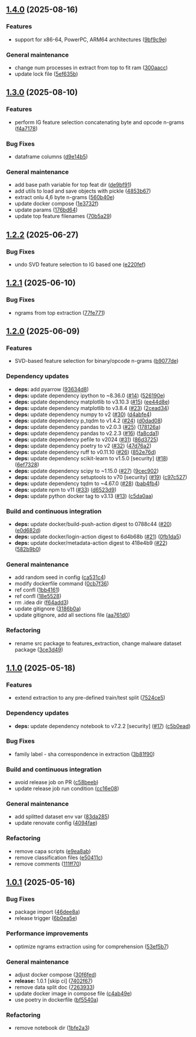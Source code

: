 ## [1.4.0](https://github.com/Malware-Concept-Drift-Detection/dts-features-extraction/compare/1.3.0...1.4.0) (2025-08-16)

### Features

* support for x86-64, PowerPC, ARM64 architectures ([9bf9c9e](https://github.com/Malware-Concept-Drift-Detection/dts-features-extraction/commit/9bf9c9efee349240924b7ce00fe76d589d414de1))

### General maintenance

* change num processes in extract from top to fit ram ([300aacc](https://github.com/Malware-Concept-Drift-Detection/dts-features-extraction/commit/300aaccb18ccd09b56635c2a5f354c245e7fddca))
* update lock file ([5ef635b](https://github.com/Malware-Concept-Drift-Detection/dts-features-extraction/commit/5ef635b7ffd37ec7603fa8b9057d7b32f1a9e270))

## [1.3.0](https://github.com/Malware-Concept-Drift-Detection/dts-features-extraction/compare/1.2.2...1.3.0) (2025-08-10)

### Features

* perform IG feature selection concatenating byte and opcode n-grams ([f4a7178](https://github.com/Malware-Concept-Drift-Detection/dts-features-extraction/commit/f4a71781ab1931c8685a311f8e59d23ef13f2ffb))

### Bug Fixes

* dataframe columns ([d9e14b5](https://github.com/Malware-Concept-Drift-Detection/dts-features-extraction/commit/d9e14b5f85b1a56284d553170cc98d487d10d1f9))

### General maintenance

* add base path variable for top feat dir ([de9bf91](https://github.com/Malware-Concept-Drift-Detection/dts-features-extraction/commit/de9bf91f4270b07e836acbdf27864fbf21bdf7ea))
* add utils to load and save objects with pickle ([4853b67](https://github.com/Malware-Concept-Drift-Detection/dts-features-extraction/commit/4853b67d88fa55714b8dc36efd27881f2ca4977e))
* extract onlu 4,6 byte n-grams ([560b40e](https://github.com/Malware-Concept-Drift-Detection/dts-features-extraction/commit/560b40e9bb40f8fa615d0bab8acf0c2d0c618e4f))
* update docker compose ([1e3732f](https://github.com/Malware-Concept-Drift-Detection/dts-features-extraction/commit/1e3732f02020b317292851d7a2cfd49574bec2f8))
* update params ([176bd64](https://github.com/Malware-Concept-Drift-Detection/dts-features-extraction/commit/176bd64539b4a9666ce4ce3ce6c315d84b36497e))
* update top feature filenames ([70b5a29](https://github.com/Malware-Concept-Drift-Detection/dts-features-extraction/commit/70b5a291a21e934d7b179bb5d992bf3c0e5475b0))

## [1.2.2](https://github.com/Malware-Concept-Drift-Detection/dts-features-extraction/compare/1.2.1...1.2.2) (2025-06-27)

### Bug Fixes

* undo SVD feature selection to IG based one ([e220fef](https://github.com/Malware-Concept-Drift-Detection/dts-features-extraction/commit/e220fefecdf50dc60809f6b25406e8213d0317fd))

## [1.2.1](https://github.com/Malware-Concept-Drift-Detection/dts-features-extraction/compare/1.2.0...1.2.1) (2025-06-10)

### Bug Fixes

* ngrams from top extraction ([77fe771](https://github.com/Malware-Concept-Drift-Detection/dts-features-extraction/commit/77fe7713892a63b8d2b9f72ca64a0ff7afd1f6ee))

## [1.2.0](https://github.com/Malware-Concept-Drift-Detection/dts-features-extraction/compare/1.1.0...1.2.0) (2025-06-09)

### Features

* SVD-based feature selection for binary/opcode n-grams ([b9077de](https://github.com/Malware-Concept-Drift-Detection/dts-features-extraction/commit/b9077dee79480cb237faf2ec4ff719d53b0b61bc))

### Dependency updates

* **deps:** add pyarrow ([93634d8](https://github.com/Malware-Concept-Drift-Detection/dts-features-extraction/commit/93634d8b943c159db53ecb6c8d1c8619fbdfde85))
* **deps:** update dependency ipython to ~8.36.0 ([#14](https://github.com/Malware-Concept-Drift-Detection/dts-features-extraction/issues/14)) ([526190e](https://github.com/Malware-Concept-Drift-Detection/dts-features-extraction/commit/526190e2593bd8a40f56ba48974e107eba1beb35))
* **deps:** update dependency matplotlib to v3.10.3 ([#15](https://github.com/Malware-Concept-Drift-Detection/dts-features-extraction/issues/15)) ([ee44d8e](https://github.com/Malware-Concept-Drift-Detection/dts-features-extraction/commit/ee44d8ed5a3bc6e8f992d100957c6554fde7bd34))
* **deps:** update dependency matplotlib to v3.8.4 ([#23](https://github.com/Malware-Concept-Drift-Detection/dts-features-extraction/issues/23)) ([2cead34](https://github.com/Malware-Concept-Drift-Detection/dts-features-extraction/commit/2cead347d54d3789b51c09e66b57c8671c416b41))
* **deps:** update dependency numpy to v2 ([#30](https://github.com/Malware-Concept-Drift-Detection/dts-features-extraction/issues/30)) ([d4abfe4](https://github.com/Malware-Concept-Drift-Detection/dts-features-extraction/commit/d4abfe46716f20ca02410879fcde004d0201c21a))
* **deps:** update dependency p_tqdm to v1.4.2 ([#24](https://github.com/Malware-Concept-Drift-Detection/dts-features-extraction/issues/24)) ([d0dad08](https://github.com/Malware-Concept-Drift-Detection/dts-features-extraction/commit/d0dad08d4207df4abd4187f684ddb7ee8459bc0d))
* **deps:** update dependency pandas to v2.0.3 ([#25](https://github.com/Malware-Concept-Drift-Detection/dts-features-extraction/issues/25)) ([178126a](https://github.com/Malware-Concept-Drift-Detection/dts-features-extraction/commit/178126a725e7616b634fd7002bdf49dd6e0768e4))
* **deps:** update dependency pandas to v2.2.3 ([#16](https://github.com/Malware-Concept-Drift-Detection/dts-features-extraction/issues/16)) ([fa8cda1](https://github.com/Malware-Concept-Drift-Detection/dts-features-extraction/commit/fa8cda155610411fc5be73d92d6ada65d0a941af))
* **deps:** update dependency pefile to v2024 ([#31](https://github.com/Malware-Concept-Drift-Detection/dts-features-extraction/issues/31)) ([86d3725](https://github.com/Malware-Concept-Drift-Detection/dts-features-extraction/commit/86d3725130a63c10ab2a58a45ebd8458f15bdfc1))
* **deps:** update dependency poetry to v2 ([#32](https://github.com/Malware-Concept-Drift-Detection/dts-features-extraction/issues/32)) ([47d76a2](https://github.com/Malware-Concept-Drift-Detection/dts-features-extraction/commit/47d76a275e241801e1de3c23322af79b2c24578f))
* **deps:** update dependency ruff to v0.11.10 ([#26](https://github.com/Malware-Concept-Drift-Detection/dts-features-extraction/issues/26)) ([852e76d](https://github.com/Malware-Concept-Drift-Detection/dts-features-extraction/commit/852e76df479337ca80a03f06051c56e7adbafd38))
* **deps:** update dependency scikit-learn to v1.5.0 [security] ([#18](https://github.com/Malware-Concept-Drift-Detection/dts-features-extraction/issues/18)) ([6ef7328](https://github.com/Malware-Concept-Drift-Detection/dts-features-extraction/commit/6ef73287200623e19a8119061f05e4bf17f84e8c))
* **deps:** update dependency scipy to ~1.15.0 ([#27](https://github.com/Malware-Concept-Drift-Detection/dts-features-extraction/issues/27)) ([9cec902](https://github.com/Malware-Concept-Drift-Detection/dts-features-extraction/commit/9cec90288d5e0abe1835b6e81da5723b1501ddf3))
* **deps:** update dependency setuptools to v70 [security] ([#19](https://github.com/Malware-Concept-Drift-Detection/dts-features-extraction/issues/19)) ([c97c527](https://github.com/Malware-Concept-Drift-Detection/dts-features-extraction/commit/c97c5277d911d63a0958240a9f647a386599c746))
* **deps:** update dependency tqdm to ~4.67.0 ([#28](https://github.com/Malware-Concept-Drift-Detection/dts-features-extraction/issues/28)) ([bab4fb4](https://github.com/Malware-Concept-Drift-Detection/dts-features-extraction/commit/bab4fb460850830b61b819644e8431d78912734c))
* **deps:** update npm to v11 ([#33](https://github.com/Malware-Concept-Drift-Detection/dts-features-extraction/issues/33)) ([d6523d9](https://github.com/Malware-Concept-Drift-Detection/dts-features-extraction/commit/d6523d908f7fe04099d5131a92185bbb6ba8bf53))
* **deps:** update python docker tag to v3.13 ([#13](https://github.com/Malware-Concept-Drift-Detection/dts-features-extraction/issues/13)) ([c5da0aa](https://github.com/Malware-Concept-Drift-Detection/dts-features-extraction/commit/c5da0aad34465ee73a9634497182349030c2e7c6))

### Build and continuous integration

* **deps:** update docker/build-push-action digest to 0788c44 ([#20](https://github.com/Malware-Concept-Drift-Detection/dts-features-extraction/issues/20)) ([e0d682d](https://github.com/Malware-Concept-Drift-Detection/dts-features-extraction/commit/e0d682d709f089a88f6e4cfdf7c66f92d14f1f6e))
* **deps:** update docker/login-action digest to 6d4b68b ([#21](https://github.com/Malware-Concept-Drift-Detection/dts-features-extraction/issues/21)) ([0fb1da5](https://github.com/Malware-Concept-Drift-Detection/dts-features-extraction/commit/0fb1da518ea40a1d169e74e322d93f557febe3e2))
* **deps:** update docker/metadata-action digest to 418e4b9 ([#22](https://github.com/Malware-Concept-Drift-Detection/dts-features-extraction/issues/22)) ([582b9b0](https://github.com/Malware-Concept-Drift-Detection/dts-features-extraction/commit/582b9b03165de9b82b1de576b5fa1bb244379eec))

### General maintenance

* add random seed in config ([ca531c4](https://github.com/Malware-Concept-Drift-Detection/dts-features-extraction/commit/ca531c44ffe78e9a15ca2aed94506b1d0c6abb99))
* modify dockerfile command ([0cb7f36](https://github.com/Malware-Concept-Drift-Detection/dts-features-extraction/commit/0cb7f36d48f6abf8f7a83eb562bca65465f5b4d5))
* ref confl ([1bb4161](https://github.com/Malware-Concept-Drift-Detection/dts-features-extraction/commit/1bb41616616e9bf10fad1a65006ed2cbf228e157))
* ref confl ([18e5528](https://github.com/Malware-Concept-Drift-Detection/dts-features-extraction/commit/18e55289195f0efb1e6d8954ef2451b3e2d14396))
* rm .idea dir ([f64add3](https://github.com/Malware-Concept-Drift-Detection/dts-features-extraction/commit/f64add3d1539c9ebfdd9be8404c19faa5c66ad59))
* update gitignore ([3186b0a](https://github.com/Malware-Concept-Drift-Detection/dts-features-extraction/commit/3186b0ac1b570e09535362a6473a28092088d4ea))
* update gitignore, add all sections file ([aa761d0](https://github.com/Malware-Concept-Drift-Detection/dts-features-extraction/commit/aa761d0a57d59f2f511d646b79b01d2ac155a4c0))

### Refactoring

* rename src package to features_extraction, change malware dataset package ([3ce3d49](https://github.com/Malware-Concept-Drift-Detection/dts-features-extraction/commit/3ce3d496929ce26c509d3bf0d366d75f55fd3742))

## [1.1.0](https://github.com/Malware-Concept-Drift-Detection/dts-features-extraction/compare/1.0.1...1.1.0) (2025-05-18)

### Features

* extend extraction to any pre-defined train/test split ([7524ce5](https://github.com/Malware-Concept-Drift-Detection/dts-features-extraction/commit/7524ce5ef6f1e970cd973034100855e0a636480a))

### Dependency updates

* **deps:** update dependency notebook to v7.2.2 [security] ([#17](https://github.com/Malware-Concept-Drift-Detection/dts-features-extraction/issues/17)) ([c5b0ead](https://github.com/Malware-Concept-Drift-Detection/dts-features-extraction/commit/c5b0ead4ce70ebf59fa4732e393d19ebfd5fa237))

### Bug Fixes

* family label - sha correspondence in extraction ([3b81f90](https://github.com/Malware-Concept-Drift-Detection/dts-features-extraction/commit/3b81f90d5bb973544aacb8c8f3ec5f2a3a7b7eca))

### Build and continuous integration

* avoid release job on PR ([c58beeb](https://github.com/Malware-Concept-Drift-Detection/dts-features-extraction/commit/c58beeb711c50af659932952e8cad6de119e1376))
* update release job run condition ([cc16e08](https://github.com/Malware-Concept-Drift-Detection/dts-features-extraction/commit/cc16e088ce85c8414fa33a26e6bc07d6f9f30527))

### General maintenance

* add splitted dataset env var ([83da285](https://github.com/Malware-Concept-Drift-Detection/dts-features-extraction/commit/83da285cc4064400fbf35aec0bed4008e9301523))
* update renovate config ([4094fae](https://github.com/Malware-Concept-Drift-Detection/dts-features-extraction/commit/4094fae49b5daa6a47934b0e701d508a8b49b2c5))

### Refactoring

* remove capa scripts ([e9ea8ab](https://github.com/Malware-Concept-Drift-Detection/dts-features-extraction/commit/e9ea8ab1614cf22e8d957ed07c3fc78456608696))
* remove classification files ([e50411c](https://github.com/Malware-Concept-Drift-Detection/dts-features-extraction/commit/e50411cf72f63866246ee407f83446e22be1ea01))
* remove comments ([111ff70](https://github.com/Malware-Concept-Drift-Detection/dts-features-extraction/commit/111ff705a5a76daf948deae90ce07133c0aece90))

## [1.0.1](https://github.com/Malware-Concept-Drift-Detection/dts-features-extraction/compare/1.0.0...1.0.1) (2025-05-16)

### Bug Fixes

* package import ([46dee8a](https://github.com/Malware-Concept-Drift-Detection/dts-features-extraction/commit/46dee8adc87b3ebe0df2bbe829e436e6cef0dab2))
* release trigger ([6b0ea5e](https://github.com/Malware-Concept-Drift-Detection/dts-features-extraction/commit/6b0ea5ea9c7f445c38b7a170104e51ed43bd03f1))

### Performance improvements

* optimize ngrams extraction using for comprehension ([53ef5b7](https://github.com/Malware-Concept-Drift-Detection/dts-features-extraction/commit/53ef5b7b570193bf580458eedd5aa63b9f2edea7))

### General maintenance

* adjust docker compose ([30f6fed](https://github.com/Malware-Concept-Drift-Detection/dts-features-extraction/commit/30f6fed80ce31591e59e426f9d71ad4b534193ca))
* **release:** 1.0.1 [skip ci] ([7402f67](https://github.com/Malware-Concept-Drift-Detection/dts-features-extraction/commit/7402f67b27db1f65ef6f33762a2ee6b847a10216))
* remove data split doc ([7263933](https://github.com/Malware-Concept-Drift-Detection/dts-features-extraction/commit/7263933333bd17933eec36ad1a0bb8ea5ec219d7))
* update docker image in compose file ([c4ab49e](https://github.com/Malware-Concept-Drift-Detection/dts-features-extraction/commit/c4ab49edfc2061579a62660cf1c10fd6e7b5de25))
* use poetry in dockerfile ([bf5540a](https://github.com/Malware-Concept-Drift-Detection/dts-features-extraction/commit/bf5540a81925615448a52f713d0922d9e493a4c8))

### Refactoring

* remove notebook dir ([1bfe2a3](https://github.com/Malware-Concept-Drift-Detection/dts-features-extraction/commit/1bfe2a3bb9c15653176315f25e0b1adc51ed7d67))
